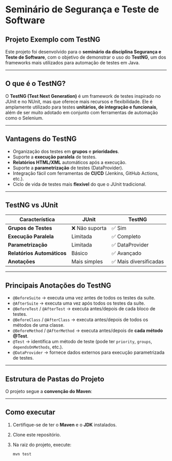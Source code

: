 # Seminário de Segurança e Teste de Software

## Projeto Exemplo com TestNG

Este projeto foi desenvolvido para o **seminário da disciplina Segurança e Teste de Software**, com o objetivo de demonstrar o uso do **TestNG**, um dos frameworks mais utilizados para automação de testes em Java.

---

## O que é o TestNG?

O **TestNG (Test Next Generation)** é um framework de testes inspirado no JUnit e no NUnit, mas que oferece mais recursos e flexibilidade. Ele é amplamente utilizado para testes **unitários, de integração e funcionais**, além de ser muito adotado em conjunto com ferramentas de automação como o Selenium.

---

## Vantagens do TestNG

- Organização dos testes em **grupos** e **prioridades**.
- Suporte a **execução paralela** de testes.
- **Relatórios HTML/XML** automáticos após a execução.
- Suporte a **parametrização** de testes (DataProvider).
- Integração fácil com ferramentas de **CI/CD** (Jenkins, GitHub Actions, etc.).
- Ciclo de vida de testes mais **flexível** do que o JUnit tradicional.

---

## TestNG vs JUnit

| Característica             | JUnit          | TestNG                 |
| -------------------------- | -------------- | ---------------------- |
| **Grupos de Testes**       | ❌ Não suporta | ✅ Sim                 |
| **Execução Paralela**      | Limitada       | ✅ Completo            |
| **Parametrização**         | Limitada       | ✅ DataProvider        |
| **Relatórios Automáticos** | Básico         | ✅ Avançado            |
| **Anotações**              | Mais simples   | ✅ Mais diversificadas |

---

## Principais Anotações do TestNG

- `@BeforeSuite` → executa uma vez antes de todos os testes da suíte.
- `@AfterSuite` → executa uma vez após todos os testes da suíte.
- `@BeforeTest` / `@AfterTest` → executa antes/depois de cada bloco de testes.
- `@BeforeClass` / `@AfterClass` → executa antes/depois de todos os métodos de uma classe.
- `@BeforeMethod` / `@AfterMethod` → executa antes/depois de **cada método @Test**.
- `@Test` → identifica um método de teste (pode ter `priority`, `groups`, `dependsOnMethods`, etc.).
- `@DataProvider` → fornece dados externos para execução parametrizada de testes.

---

## Estrutura de Pastas do Projeto

O projeto segue a **convenção do Maven**:

---

## Como executar

1. Certifique-se de ter o **Maven** e o **JDK** instalados.
2. Clone este repositório.
3. Na raiz do projeto, execute:

   ```bash
   mvn test
   ```
